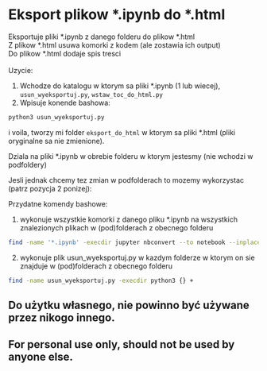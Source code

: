 # Eksport plikow *.ipynb do *.html

Eksportuje pliki *.ipynb z danego folderu do plikow *.html<br>
Z plikow *.html usuwa komorki z kodem (ale zostawia ich output)<br>
Do plikow *.html dodaje spis tresci<br>
<br>
Uzycie:
1. Wchodze do katalogu w ktorym sa pliki *.ipynb (1 lub wiecej), `usun_wyeksportuj.py`, `wstaw_toc_do_html.py`
2. Wpisuje konende bashowa:
```bash
python3 usun_wyeksportuj.py
```
i voila, tworzy mi folder `eksport_do_html` w ktorym sa pliki *.html (pliki oryginalne sa nie zmienione).

Dziala na pliki *.ipynb w obrebie folderu w ktorym jestesmy (nie wchodzi w podfoldery)

Jesli jednak chcemy tez zmian w podfolderach to mozemy wykorzystac (patrz pozycja 2 ponizej):

Przydatne komendy bashowe:
1. wykonuje wszystkie komorki z danego pliku *.ipynb na wszystkich znalezionych plikach w (pod)folderach z obecnego folderu
```bash
find -name '*.ipynb' -execdir jupyter nbconvert --to notebook --inplace --execute {} +
```
2. wykonuje plik usun_wyeksportuj.py w kazdym folderze w ktorym on sie znajduje w (pod)folderach z obecnego folderu
```bash
find -name usun_wyeksportuj.py -execdir python3 {} +
```
## Do użytku własnego, nie powinno być używane przez nikogo innego.

## For personal use only, should not be used by anyone else.
